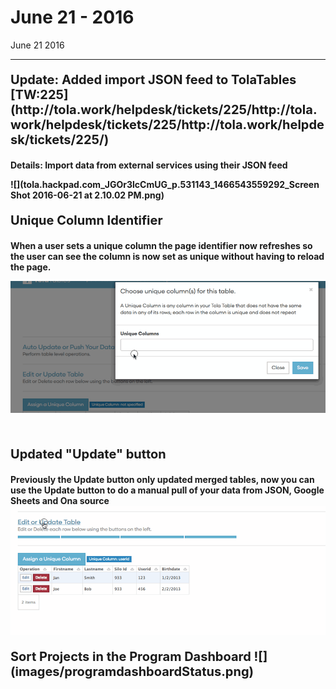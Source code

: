 # June 21 - 2016


June 21 2016



---



<p style="font-size:20px"> <b>Update: Added import JSON feed to TolaTables [TW:225](http://tola.work/helpdesk/tickets/225/http://tola.work/helpdesk/tickets/225/http://tola.work/helpdesk/tickets/225/)

Details: Import data from external services using their JSON feed

![](tola.hackpad.com_JGOr3lcCmUG_p.531143_1466543559292_Screen Shot 2016-06-21 at 2.10.02 PM.png)


<p style="font-size:20px"> <b>Unique Column Identifier 

When a user sets a unique column the page identifier now refreshes so the user can see the column is now set as unique without having to reload the page. 

![](images/uuid.gif)



<br>
<p style="font-size:20px"> <b>Updated "Update" button 

Previously the Update button only updated merged tables, now you can use the Update button to do a manual pull of your data from JSON, Google Sheets and Ona source
![](images/updatebutton.gif)
<p style="font-size:20px"> <b>Sort Projects in the Program Dashboard 
![](images/programdashboardStatus.png)








